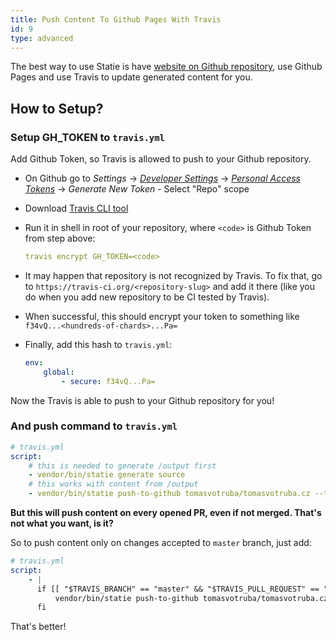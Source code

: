 ```yaml
---
title: Push Content To Github Pages With Travis
id: 9
type: advanced
---
```


The best way to use Statie is have [website on Github repository](https://github.com/TomasVotruba/tomasvotruba.cz), use Github Pages and use Travis to update generated content for you.

## How to Setup?

### Setup GH_TOKEN to `travis.yml`

Add Github Token, so Travis is allowed to push to your Github repository.

- On Github go to *Settings* → *[Developer Settings](https://github.com/settings/developers)* → *[Personal Access Tokens](https://github.com/settings/tokens)* → *Generate New Token* - Select "Repo" scope

- Download [Travis CLI tool](https://github.com/travis-ci/travis.rb#installation)

- Run it in shell in root of your repository, where `<code>` is Github Token from step above:

    ```yaml
    travis encrypt GH_TOKEN=<code>
    ```

- It may happen that repository is not recognized by Travis. To fix that, go to `https://travis-ci.org/<repository-slug>`
    and add it there (like you do when you add new repository to be CI tested by Travis).

- When successful, this should encrypt your token to something like `f34vQ...<hundreds-of-chards>...Pa=`

- Finally, add this hash to `travis.yml`:

    ```yml
    env:
        global:
            - secure: f34vQ...Pa=
    ```

Now the Travis is able to push to your Github repository for you!


### And push command to `travis.yml`

```yaml
# travis.yml
script:
    # this is needed to generate /output first
    - vendor/bin/statie generate source
    # this works with content from /output
    - vendor/bin/statie push-to-github tomasvotruba/tomasvotruba.cz --token=${GH_TOKEN}
```

**But this will push content on every opened PR, even if not merged. That's not what you want, is it?**

So to push content only on changes accepted to `master` branch, just add:

```yaml
# travis.yml
script:
    - |
      if [[ "$TRAVIS_BRANCH" == "master" && "$TRAVIS_PULL_REQUEST" == "false" ]]; then
          vendor/bin/statie push-to-github tomasvotruba/tomasvotruba.cz --token=${GH_TOKEN}
      fi
```

That's better!
